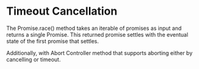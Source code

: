 # Timeout Cancellation

The Promise.race() method takes an iterable of promises as input and returns a single Promise. This returned promise settles with the eventual state of the first promise that settles. 

Additionally, with Abort Controller method that supports aborting either by cancelling or timeout.

